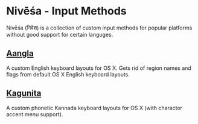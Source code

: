 Nivēśa - Input Methods
======================

Nivēśa (निवेश) is a collection of custom input methods for popular platforms without good support for certain languges.

## [Aangla](aangla)
A custom English keyboard layouts for OS X. Gets rid of region names and flags from default OS X English keyboard layouts.

## [Kagunita](kagunita)
A custom phonetic Kannada keyboard layouts for OS X (with character accent menu support).
